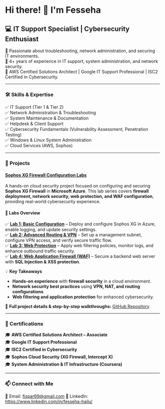 # Hi there! 👋 I'm Fesseha

## 💻 IT Support Specialist | Cybersecurity Enthusiast  

🔹 Passionate about troubleshooting, network administration, and securing IT environments.  
🔹 4+ years of experience in IT support, system administration, and network security.  
🔹 AWS Certified Solutions Architect | Google IT Support Professional | ISC2 Certified in Cybersecurity.  

---

### 🛠️ Skills & Expertise  
✅ IT Support (Tier 1 & Tier 2)  
✅ Network Administration & Troubleshooting  
✅ System Maintenance & Documentation  
✅ Helpdesk & Client Support  
✅ Cybersecurity Fundamentals (Vulnerability Assessment, Penetration Testing)  
✅ Windows & Linux System Administration  
✅ Cloud Services (AWS, Sophos)  

---

### 📌 Projects  

#### [Sophos XG Firewall Configuration Labs](https://github.com/fishab-awa/Sophos-Cloud-Security-Labs)  
A hands-on cloud security project focused on configuring and securing **Sophos XG Firewall** in **Microsoft Azure**. This lab series covers **firewall deployment, network security, web protection, and WAF configuration**, providing real-world cybersecurity experience.  

#### 🔹 **Labs Overview**  

✅ **[Lab 1: Basic Configuration](https://github.com/fishab-awa/Sophos-Cloud-Security-Labs/tree/main/Lab1_InitialSetup)** – Deploy and configure Sophos XG in Azure, enable logging, and update security settings.  
✅ **[Lab 2: Advanced Routing & VPN](https://github.com/fishab-awa/Sophos-Cloud-Security-Labs/tree/main/Lab2_WebProtection)** – Set up a management subnet, configure VPN access, and verify secure traffic flow.  
✅ **[Lab 3: Web Protection](https://github.com/fishab-awa/Sophos-Cloud-Security-Labs/tree/main/Lab3_AdvancedConfiguration)** – Apply web filtering policies, monitor logs, and enhance outbound traffic security.  
✅ **[Lab 4: Web Application Firewall (WAF)](https://github.com/fishab-awa/Sophos-Cloud-Security-Labs/tree/main/Lab4_TestingAndVerification)** – Secure a backend web server with **SQL Injection & XSS protection**.  

💡 **Key Takeaways**  
- **Hands-on experience** with **firewall security** in a cloud environment.  
- **Network security best practices** using **VPN, NAT, and routing configurations**.  
- **Web filtering and application protection** for enhanced cybersecurity.  

📂 **Full project details & step-by-step walkthroughs:** [GitHub Repository](https://github.com/fishab-awa/Sophos-Cloud-Security-Labs)  
  


---

### 📜 Certifications  
🎓 **AWS Certified Solutions Architect – Associate**  
🎓 **Google IT Support Professional**  
🎓 **ISC2 Certified in Cybersecurity**  
🎓 **Sophos Cloud Security (XG Firewall, Intercept X)**  
🎓 **System Administration & IT Infrastructure (Coursera)**  

---

### 📫 Connect with Me  
📧 Email: fispar69@gmail.com 
🔗 LinkedIn: https://www.linkedin.com/in/fesseha-hailu/






